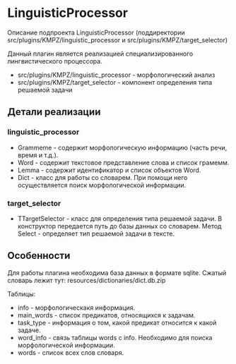 # LinguisticProcessor

Описание подпроекта LinguisticProcessor (поддиректории src/plugins/KMPZ/linguistic_processor и src/plugins/KMPZ/target_selector)

Данный плагин является реализацией специализированного лингвистического процессора.
* src/plugins/KMPZ/linguistic_processor - морфологический анализ
* src/plugins/KMPZ/target_selector - компонент определения типа решаемой задачи

## Детали реализации

### linguistic_processor
* Grammeme - содержит морфологическую информацию (часть речи, время и т.д.).
* Word - содержит текстовое представление слова и список грамемм.
* Lemma - содержит идентификатор и список объектов Word.
* Dict - класс для работы со словарем. При помощи него осуществляется поиск морфологической информации.

### target_selector
* TTargetSelector - класс для определения типа решаемой задачи. В конструктор передается путь до базы данных со словарем. Метод Select - определяет тип решаемой задачи в тексте.

## Особенности

Для работы плагина необходима база данных в формате sqlite. Сжатый словарь лежит тут: resources/dictionaries/dict.db.zip

Таблицы:
* info - морфологическакя информация.
* main_words - список предикатов, относящихся к задачам.
* task_type - информация о том, какой предикат относится к какой задаче.
* word_info - связь таблицы words с info. Необходимо для поиска морфологической информации.
* words - список всех слов словаря.
